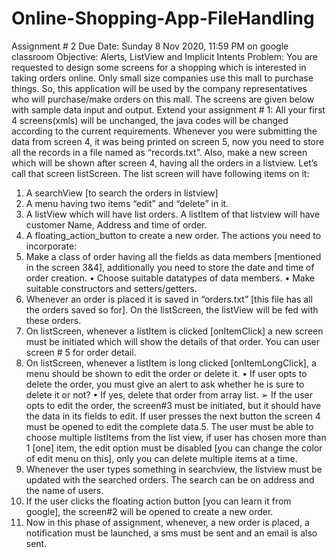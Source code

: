 # Online-Shopping-App-FileHandling
Assignment # 2
Due Date: Sunday 8 Nov 2020, 11:59 PM on google classroom
Objective: Alerts, ListView and Implicit Intents
Problem: You are requested to design some screens for a shopping which is interested in taking orders
online. Only small size companies use this mall to purchase things. So, this application will be used by
the company representatives who will purchase/make orders on this mall. The screens are given below
with sample data input and output.
Extend your assignment # 1:
All your first 4 screens(xmls) will be unchanged, the java codes will be changed according to the current
requirements. Whenever you were submitting the data from screen 4, it was being printed on screen 5,
now you need to store all the records in a file named as “records.txt”. Also, make a new screen which
will be shown after screen 4, having all the orders in a listview. Let’s call that screen listScreen.
The list screen will have following items on it:
1. A searchView [to search the orders in listview]
2. A menu having two items “edit” and “delete” in it.
3. A listView which will have list orders. A listItem of that listview will have customer Name,
Address and time of order.
4. A floating_action_button to create a new order.
The actions you need to incorporate:
1. Make a class of order having all the fields as data members [mentioned in the screen 3&4],
additionally you need to store the date and time of order creation.
• Choose suitable datatypes of data members.
• Make suitable constructors and setters/getters.
2. Whenever an order is placed it is saved in “orders.txt” [this file has all the orders saved so for].
On the listScreen, the listView will be fed with these orders.
3. On listScreen, whenever a listItem is clicked [onItemClick] a new screen must be initiated which
will show the details of that order. You can user screen # 5 for order detail.
4. On listScreen, whenever a listItem is long clicked [onItemLongClick], a menu should be shown to
edit the order or delete it.
• If user opts to delete the order, you must give an alert to ask whether he is sure to
delete it or not?
• If yes, delete that order from array list.
➢ If the user opts to edit the order, the screen#3 must be initiated, but it should have the
data in its fields to edit. If user presses the next button the screen 4 must be opened to
edit the complete data.5. The user must be able to choose multiple listItems from the list view, if user has chosen more
than 1 [one] item, the edit option must be disabled [you can change the color of edit menu on
this], only you can delete multiple items at a time.
6. Whenever the user types something in searchview, the listview must be updated with the
searched orders. The search can be on address and the name of users.
7. If the user clicks the floating action button [you can learn it from google], the screen#2 will be
opened to create a new order.
8. Now in this phase of assignment, whenever, a new order is placed, a notification must be
launched, a sms must be sent and an email is also sent.
